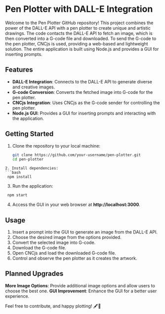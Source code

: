 # Pen Plotter with DALL-E Integration

Welcome to the Pen Plotter GitHub repository! This project combines the power of the DALL-E API with a pen plotter to create unique and artistic drawings. The code contacts the DALL-E API to fetch an image, which is then converted into a G-code file and downloaded. To send the G-code to the pen plotter, CNCjs is used, providing a web-based and lightweight solution. The entire application is built using Node.js and provides a GUI for inserting prompts.

## Features

- **DALL-E Integration**: Connects to the DALL-E API to generate diverse and creative images.
- **G-code Conversion**: Converts the fetched image into G-code for the pen plotter.
- **CNCjs Integration**: Uses CNCjs as the G-code sender for controlling the pen plotter.
- **Node.js GUI**: Provides a GUI for inserting prompts and interacting with the application.

## Getting Started

1. Clone the repository to your local machine:

   ```bash
   git clone https://github.com/your-username/pen-plotter.git
   cd pen-plotter
  ```
2. Install dependencies:
  ```bash
   npm install
  ```

3. Run the application:
  ```bash
   npm start
  ```

4. Access the GUI in your web browser at **http://localhost:3000**.

## Usage

1. Insert a prompt into the GUI to generate an image from the DALL-E API.
2. Choose the desired image from the options provided.
3. Convert the selected image into G-code.
4. Download the G-code file.
5. Open CNCjs and load the downloaded G-code file.
6. Control and observe the pen plotter as it creates the artwork.

## Planned Upgrades
**More Image Options**: Provide additional image options and allow users to choose the best one.
**GUI Improvement**: Enhance the GUI for a better user experience.


Feel free to contribute, and happy plotting! 🖋️🎨
